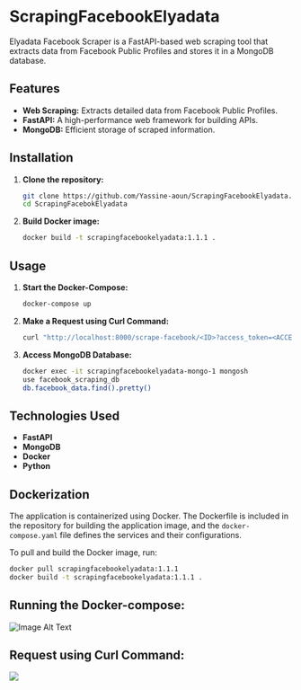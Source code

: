 # ScrapingFacebookElyadata
Elyadata Facebook Scraper is a FastAPI-based web scraping tool that extracts data from Facebook Public Profiles and stores it in a MongoDB database.

## Features

- **Web Scraping:** Extracts detailed data from Facebook Public Profiles.
- **FastAPI:** A high-performance web framework for building APIs.
- **MongoDB:** Efficient storage of scraped information.

## Installation

1. **Clone the repository:**

    ```bash
    git clone https://github.com/Yassine-aoun/ScrapingFacebookElyadata.git
    cd ScrapingFacebokElyadata
    ```

2. **Build Docker image:**

    ```bash
    docker build -t scrapingfacebookelyadata:1.1.1 .
    ```

## Usage

1. **Start the Docker-Compose:**

    ```bash
    docker-compose up
    ```

2. **Make a Request using Curl Command:**

    ```bash
    curl "http://localhost:8000/scrape-facebook/<ID>?access_token=<ACCESS_TOKEN>"
    ```

3. **Access MongoDB Database:**

    ```bash
    docker exec -it scrapingfacebookelyadata-mongo-1 mongosh
    use facebook_scraping_db
    db.facebook_data.find().pretty()
    ```

## Technologies Used

- **FastAPI**
- **MongoDB**
- **Docker**
- **Python**

## Dockerization

The application is containerized using Docker. The Dockerfile is included in the repository for building the application image, and the `docker-compose.yaml` file defines the services and their configurations.

To pull and build the Docker image, run:

```bash
docker pull scrapingfacebookelyadata:1.1.1
docker build -t scrapingfacebookelyadata:1.1.1 .
```
## Running the Docker-compose:
![Image Alt Text](https://scontent.ftun1-2.fna.fbcdn.net/v/t1.15752-9/417660606_340674955453953_908899917345406216_n.png?_nc_cat=110&ccb=1-7&_nc_sid=8cd0a2&_nc_ohc=a9r1blZT9M8AX8RwQyr&_nc_ht=scontent.ftun1-2.fna&oh=03_AdQeglK1mRl4Y125Nkyzfj-qkv6HpCzx-oO0xJ1C7Emd6g&oe=65CF1A29)



[def]: Téléchargements/cap2.png
## Request using Curl Command:
![][def]


[def]: Téléchargements/cap1.png

